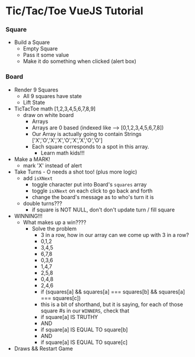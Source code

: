# Tic/Tac/Toe VueJS Tutorial

### Square
* Build a Square 
    * Empty Square
    * Pass it some value
    * Make it do something when clicked (alert box)

### Board 
* Render 9 Squares
    * All 9 squares have state  
    * Lift State
* TicTacToe math [1,2,3,4,5,6,7,8,9]
    * draw on white board
        * Arrays
        * Arrays are 0 based (indexed like --> [0,1,2,3,4,5,6,7,8])
        * Our Array is actually going to contain Strings ['X','O','X','X','O','X','X','O','O']
        * Each square corresponds to a spot in this array.
            * Learn math kids!!!
* Make a MARK!
    * mark 'X' instead of alert
* Take Turns - O needs a shot too! (plus more logic)
    * add `isXNext`
        * toggle character put into Board's `squares` array
        * toggle `isXNext` on each click to go back and forth
        * change the board's message as to who's turn it is
    * double turns??? 
        * if square is NOT NULL, don't don't update turn / fill square
* WINNING!!!
    * What makes up a win????
        * Solve the problem
            * 3 in a row, how in our array can we come up with 3 in a row?
            * 0,1,2
            * 3,4,5
            * 6,7,8
            * 0,3,6
            * 1,4,7
            * 2,5,8
            * 0,4,8
            * 2,4,6
            * if (squares[a] && squares[a] === squares[b] && squares[a] === squares[c])
            * this is a bit of shorthand, but it is saying, for each of those square #s in our `WINNERS`, check that
            * if square[a] IS TRUTHY
            * AND
            * if square[a] IS EQUAL TO square[b]
            * AND
            * if square[a] IS EQUAL TO square[c]
* Draws && Restart Game  
    
